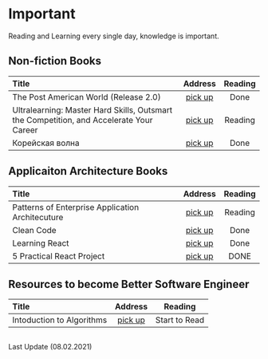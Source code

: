 # Important 
Reading and Learning every single day, knowledge is important.

 ## Non-fiction Books

   | Title  | Address  | Reading |
   | :---        |    :----:   |   :----: |
   | The Post American World (Release 2.0) | [pick up](https://www.amazon.com/Post-American-World-Fareed-Zakaria/dp/039306235X)| Done|
   | Ultralearning: Master Hard Skills, Outsmart the Competition, and Accelerate Your Career | [pick up](https://www.goodreads.com/book/show/44770129-ultralearning)| Reading|
   | Корейская волна | [pick up](https://eksmo.ru/book/rozhdenie-krutoy-korei-ITD1120811/) | Done|

## Applicaiton Architecture Books
   | Title  | Address  | Reading |
   | :---        |    :----:   |   :----: |
   | Patterns of Enterprise Application Architecuture| [pick up](https://www.amazon.com/Patterns-Enterprise-Application-Architecture-Martin/dp/0321127420)| Reading|
   | Clean Code | [pick up](https://www.amazon.com/Clean-Code-Handbook-Software-Craftsmanship/dp/0132350882)| Done|
   | Learning React | [pick up](https://www.amazon.com/Learning-React-Functional-Development-Redux/dp/1491954620)| Done|
   | 5 Practical React Project | [pick up](https://www.amazon.com/Practical-React-Projects-Nirmalya-Ghosh-ebook/dp/B0778YMKMR/ref=sr_1_1?dchild=1&keywords=5+Practical+React+Projects&qid=1622427586&s=books&sr=1-1)| DONE|
## Resources to become Better Software Engineer
   | Title  | Address  | Reading |
   | :---        |    :----:   |   :----: |
   |Intoduction to Algorithms | [pick up](https://www.amazon.com/Introduction-Algorithms-3rd-MIT-Press/dp/0262033844/ref=sr_1_1?crid=2DW8QXJO4TMI&dchild=1&keywords=introduction+of+algorithms&qid=1612743435&sprefix=Introduction+of+algo%2Cstripbooks-intl-ship%2C338&sr=8-1)| Start to Read|

##

Last Update (08.02.2021)
      
